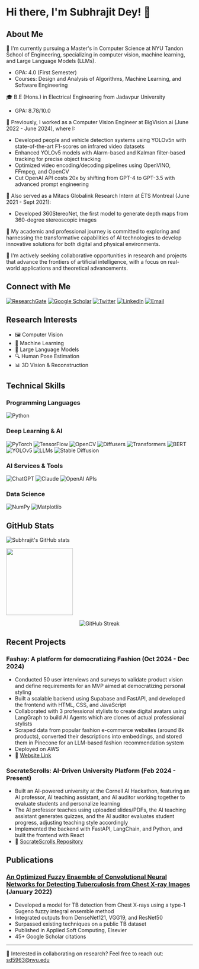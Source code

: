 # Hi there, I'm Subhrajit Dey! 👋

## About Me
🔭 I'm currently pursuing a Master's in Computer Science at NYU Tandon School of Engineering, specializing in computer vision, machine learning, and Large Language Models (LLMs).
- GPA: 4.0 (First Semester)
- Courses: Design and Analysis of Algorithms, Machine Learning, and Software Engineering

🎓 B.E (Hons.) in Electrical Engineering from Jadavpur University
- GPA: 8.78/10.0

🧠 Previously, I worked as a Computer Vision Engineer at BigVision.ai (June 2022 - June 2024), where I:
- Developed people and vehicle detection systems using YOLOv5n with state-of-the-art F1-scores on infrared video datasets
- Enhanced YOLOv5 models with Alarm-based and Kalman filter-based tracking for precise object tracking
- Optimized video encoding/decoding pipelines using OpenVINO, FFmpeg, and OpenCV
- Cut OpenAI API costs 20x by shifting from GPT-4 to GPT-3.5 with advanced prompt engineering

🌟 Also served as a Mitacs Globalink Research Intern at ÉTS Montreal (June 2021 - Sept 2021):
- Developed 360StereoNet, the first model to generate depth maps from 360-degree stereoscopic images

🌱 My academic and professional journey is committed to exploring and harnessing the transformative capabilities of AI technologies to develop innovative solutions for both digital and physical environments.

💬 I'm actively seeking collaborative opportunities in research and projects that advance the frontiers of artificial intelligence, with a focus on real-world applications and theoretical advancements.

## Connect with Me
[![ResearchGate](https://img.shields.io/badge/ResearchGate-00CCBB?style=for-the-badge&logo=ResearchGate&logoColor=white)](https://www.researchgate.net/profile/Subhrajit-Dey-3)
[![Google Scholar](https://img.shields.io/badge/Google_Scholar-4285F4?style=for-the-badge&logo=google-scholar&logoColor=white)](https://scholar.google.com/citations?user=qF5U1hIAAAAJ&hl=en)
[![Twitter](https://img.shields.io/badge/Twitter-1DA1F2?style=for-the-badge&logo=twitter&logoColor=white)](https://twitter.com/subhrajit608)
[![LinkedIn](https://img.shields.io/badge/LinkedIn-0077B5?style=for-the-badge&logo=linkedin&logoColor=white)](https://www.linkedin.com/in/subhrajit-dey-7a2784166/)
[![Email](https://img.shields.io/badge/Email-D14836?style=for-the-badge&logo=gmail&logoColor=white)](mailto:sd5963@nyu.edu)

## Research Interests
- 🖼️ Computer Vision
- 🤖 Machine Learning
- 🧠 Large Language Models
- 🔍 Human Pose Estimation
- 📊 3D Vision & Reconstruction

## Technical Skills

### Programming Languages
![Python](https://img.shields.io/badge/Python-3776AB?style=flat-square&logo=python&logoColor=white)

### Deep Learning & AI
![PyTorch](https://img.shields.io/badge/PyTorch-EE4C2C?style=flat-square&logo=pytorch&logoColor=white)
![TensorFlow](https://img.shields.io/badge/TensorFlow-FF6F00?style=flat-square&logo=tensorflow&logoColor=white)
![OpenCV](https://img.shields.io/badge/OpenCV-5C3EE8?style=flat-square&logo=opencv&logoColor=white)
![Diffusers](https://img.shields.io/badge/Diffusers-FF9E0F?style=flat-square&logo=huggingface&logoColor=white)
![Transformers](https://img.shields.io/badge/Transformers-FFD166?style=flat-square&logo=huggingface&logoColor=black)
![BERT](https://img.shields.io/badge/BERT-8A9A5B?style=flat-square&logo=huggingface&logoColor=white)
![YOLOv5](https://img.shields.io/badge/YOLOv5-00FFFF?style=flat-square&logo=yolo&logoColor=black)
![LLMs](https://img.shields.io/badge/LLMs-5A67D8?style=flat-square&logo=openai&logoColor=white)
![Stable Diffusion](https://img.shields.io/badge/Stable_Diffusion-7F52FF?style=flat-square&logo=stability-ai&logoColor=white)

### AI Services & Tools
![ChatGPT](https://img.shields.io/badge/ChatGPT-412991?style=flat-square&logo=openai&logoColor=white)
![Claude](https://img.shields.io/badge/Claude-5A67D8?style=flat-square&logo=anthropic&logoColor=white)
![OpenAI APIs](https://img.shields.io/badge/OpenAI_APIs-412991?style=flat-square&logo=openai&logoColor=white)

### Data Science
![NumPy](https://img.shields.io/badge/NumPy-013243?style=flat-square&logo=numpy&logoColor=white)
![Matplotlib](https://img.shields.io/badge/Matplotlib-11557C?style=flat-square&logo=python&logoColor=white)

## GitHub Stats

<!-- Use different parameters for more reliable stats -->
![Subhrajit's GitHub stats](https://github-readme-stats.vercel.app/api?username=subro608&count_private=true&show_icons=true&theme=radical&include_all_commits=true&custom_title=Contribution%20Statistics)

<!-- Languages with adjusted parameters -->
<a href="https://github.com/subro608">
  <img height="180em" src="https://github-readme-stats.vercel.app/api/top-langs/?username=subro608&layout=compact&langs_count=8&hide=html,css&theme=radical" />
</a>

<!-- Current Streak simplified -->
<p align="center">
  <img src="https://streak-stats.demolab.com/?user=subro608&theme=radical" alt="GitHub Streak" />
</p>

## Recent Projects

### Fashay: A platform for democratizing Fashion (Oct 2024 - Dec 2024)
- Conducted 50 user interviews and surveys to validate product vision and define requirements for an MVP aimed at democratizing personal styling
- Built a scalable backend using Supabase and FastAPI, and developed the frontend with HTML, CSS, and JavaScript
- Collaborated with 3 professional stylists to create digital avatars using LangGraph to build AI Agents which are clones of actual professional stylists
- Scraped data from popular fashion e-commerce websites (around 8k products), converted their descriptions into embeddings, and stored them in Pinecone for an LLM-based fashion recommendation system
- Deployed on AWS
- 🔗 [Website Link](https://www.thefashay.com/)

### SocrateScrolls: AI-Driven University Platform (Feb 2024 - Present)
- Built an AI-powered university at the Cornell AI Hackathon, featuring an AI professor, AI teaching assistant, and AI auditor working together to evaluate students and personalize learning
- The AI professor teaches using uploaded slides/PDFs, the AI teaching assistant generates quizzes, and the AI auditor evaluates student progress, adjusting teaching style accordingly
- Implemented the backend with FastAPI, LangChain, and Python, and built the frontend with React
- 🔗 [SocrateScrolls Repository]([https://github.com/Socratescrolls/backend])

## Publications

### [An Optimized Fuzzy Ensemble of Convolutional Neural Networks for Detecting Tuberculosis from Chest X-ray Images](https://www.sciencedirect.com/science/article/abs/pii/S1568494621009881) (January 2022)
- Developed a model for TB detection from Chest X-rays using a type-1 Sugeno fuzzy integral ensemble method
- Integrated outputs from DenseNet121, VGG19, and ResNet50
- Surpassed existing techniques on a public TB dataset
- Published in Applied Soft Computing, Elsevier
- 45+ Google Scholar citations

---

💼 Interested in collaborating on research? Feel free to reach out: [sd5963@nyu.edu](mailto:sd5963@nyu.edu)
